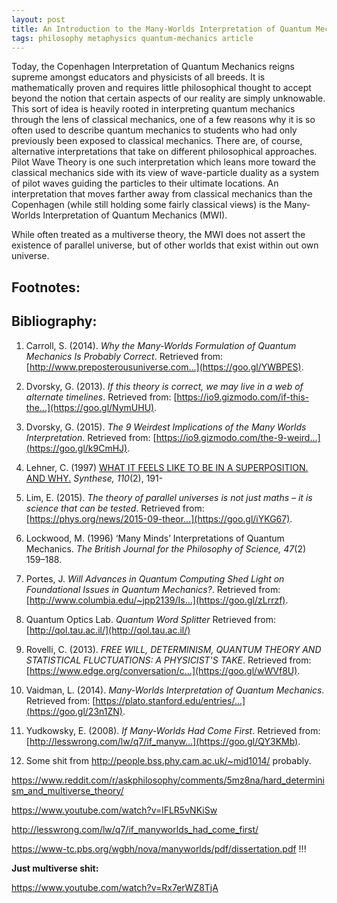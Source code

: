 ```yaml
---
layout: post
title: An Introduction to the Many-Worlds Interpretation of Quantum Mechanics
tags: philosophy metaphysics quantum-mechanics article
---
```


Today, the Copenhagen Interpretation of Quantum Mechanics reigns supreme amongst
educators and physicists of all breeds. It is mathematically proven and requires
little philosophical thought to accept beyond the notion that certain aspects of
our reality are simply unknowable. This sort of idea is heavily rooted in
interpreting quantum mechanics through the lens of classical mechanics, one of a
few reasons why it is so often used to describe quantum mechanics to students
who had only previously been exposed to classical mechanics. There are, of
course, alternative interpretations that take on different philosophical
approaches. Pilot Wave Theory is one such interpretation which leans more toward
the classical mechanics side with its view of wave-particle duality as a system
of pilot waves guiding the particles to their ultimate locations. An
interpretation that moves farther away from classical mechanics than the
Copenhagen (while still holding some fairly classical views) is the Many-Worlds
Interpretation of Quantum Mechanics (MWI).

While often treated as a multiverse theory, the MWI does not assert the
existence of parallel universe, but of other worlds that exist within out own
universe.

## Footnotes:



## Bibliography:

1. Carroll, S. (2014). *Why the Many-Worlds Formulation of Quantum Mechanics Is
Probably Correct*.
Retrieved from: [http://www.preposterousuniverse.com...](https://goo.gl/YWBPES).

1. Dvorsky, G. (2013). *If this theory is correct, we may live in a web of
alternate timelines*.
Retrieved from: [https://io9.gizmodo.com/if-this-the...](https://goo.gl/NymUHU).

1. Dvorsky, G. (2015). *The 9 Weirdest Implications of the Many Worlds
Interpretation*.
Retrieved from: [https://io9.gizmodo.com/the-9-weird...](https://goo.gl/k9CmHJ).

1. Lehner, C. (1997) [WHAT IT FEELS LIKE TO BE IN A SUPERPOSITION. AND
WHY.](https://doi.org/10.1023/A:1004981126055) *Synthese, 110*(2), 191-

1. Lim, E. (2015). *The theory of parallel universes is not just maths – it is
science that can be tested*.
Retrieved from: [https://phys.org/news/2015-09-theor...](https://goo.gl/iYKG67).

1. Lockwood, M. (1996) ‘Many Minds’ Interpretations of Quantum Mechanics.
*The British Journal for the Philosophy of Science, 47*(2) 159–188.

1. Portes, J. *Will Advances in Quantum Computing Shed Light on Foundational
Issues in Quantum Mechanics?*.
Retrieved from: [http://www.columbia.edu/~jpp2139/Is...](https://goo.gl/zLrrzf).

1. Quantum Optics Lab. *Quantum Word Splitter* Retrieved from:
[http://qol.tau.ac.il/](http://qol.tau.ac.il/)

1. Rovelli, C. (2013). *FREE WILL, DETERMINISM, QUANTUM THEORY AND STATISTICAL
FLUCTUATIONS: A PHYSICIST'S TAKE*.
Retrieved from: [https://www.edge.org/conversation/c...](https://goo.gl/wWVf8U).

1. Vaidman, L. (2014). *Many-Worlds Interpretation of Quantum Mechanics*.
Retrieved from: [https://plato.stanford.edu/entries/...](https://goo.gl/23n1ZN).

1. Yudkowsky, E. (2008). *If Many-Worlds Had Come First*.
Retrieved from: [http://lesswrong.com/lw/q7/if_manyw...](https://goo.gl/QY3KMb).

1. Some shit from http://people.bss.phy.cam.ac.uk/~mjd1014/ probably.

https://www.reddit.com/r/askphilosophy/comments/5mz8na/hard_determinism_and_multiverse_theory/

https://www.youtube.com/watch?v=lFLR5vNKiSw

http://lesswrong.com/lw/q7/if_manyworlds_had_come_first/

https://www-tc.pbs.org/wgbh/nova/manyworlds/pdf/dissertation.pdf !!!

**Just multiverse shit:**

https://www.youtube.com/watch?v=Rx7erWZ8TjA
